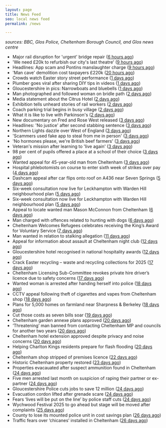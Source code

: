 ```yaml
---
layout: page
title: News Feed
seo: local news feed
permalink: /news

---
```


_sources: BBC, Glos Police, Cheltenham Borough Council, and Glos news centre_

<!-- news_marker starts -->
- Major rail disruption for 'urgent' bridge repair ([6 hours ago](https://www.bbc.com/news/articles/c5y62kpxp96o))
- 'We need £20k to refurbish our city's last theatre' ([9 hours ago](https://www.bbc.com/news/articles/ce92rln7292o))
- Headlines: App scam and Pontins manslaughter charge ([9 hours ago](https://www.bbc.com/news/articles/cn5xq0evyxqo))
- 'Man cave' demolition cost taxpayers £220k ([20 hours ago](https://www.bbc.com/news/articles/creq3q85xn5o))
- Crowds watch Easter story street performance ([1 days ago](https://www.bbc.com/news/articles/cy8q4xpw6v6o))
- Plumber goes viral after sharing DIY tips in videos ([1 days ago](https://www.bbc.com/news/articles/ckgxxv4zvevo))
- Gloucestershire in pics: Narrowboats and bluebells ([1 days ago](https://www.bbc.com/news/articles/crrzjj4e0qqo))
- Man photographed and followed woman on bridle path ([2 days ago](https://www.bbc.com/news/articles/clywg70lnwko))
- Media statement about the Citrus Hotel ([2 days ago](https://www.cheltenham.gov.uk/news/article/3004/media_statement_about_the_citrus_hotel))
- Exhibition tells unheard stories of rail workers ([2 days ago](https://www.bbc.com/news/articles/cr5der1mr83o))
- Coach parking trial begins in busy village ([2 days ago](https://www.bbc.com/news/articles/cvg777d297yo))
- What it is like to live with Parkinson's ([2 days ago](https://www.bbc.com/news/articles/cj3xxen5v0vo))
- New documentary on Fred and Rose West released ([3 days ago](https://www.bbc.com/news/articles/c78j443v77vo))
- Headlines: 'No justice' after second stabbing sentence ([3 days ago](https://www.bbc.com/news/articles/c8epx324pdwo))
- Northern Lights dazzle over West of England ([3 days ago](https://www.bbc.com/news/articles/cpvrlw8xjdmo))
- 'Scammers used fake app to steal from me in person' ([3 days ago](https://www.bbc.com/news/articles/cn05d58jwvdo))
- 'No hormones please, we're British beef farmers' ([3 days ago](https://www.bbc.com/news/articles/cp31qqlq29vo))
- Veteran's mission after learning to 'live again' ([3 days ago](https://www.bbc.com/news/articles/cn5xxn54zz6o))
- 98 per cent of pupils offered a place at a school of their choice ([3 days ago](https://gloucesternewscentre.co.uk/98-per-cent-of-pupils-offered-a-place-at-a-school-of-their-choice/))
- Wanted appeal for 45-year-old man from Cheltenham ([3 days ago](https://gloucesternewscentre.co.uk/wanted-appeal-for-45-year-old-man-from-cheltenham/))
- Hospital phlebotomists on course to enter sixth week of strikes over pay ([4 days ago](https://gloucesternewscentre.co.uk/hospital-phlebotomists-on-course-to-enter-sixth-week-of-strikes-over-pay/))
- Dashcam appeal after car flips onto roof on A436 near Seven Springs ([5 days ago](https://gloucesternewscentre.co.uk/dashcam-appeal-after-car-flips-onto-roof-on-a436-near-seven-springs/))
- Six-week consultation now live for Leckhampton with Warden Hill neighbourhood plan ([5 days ago](https://gloucesternewscentre.co.uk/six-week-consultation-now-live-for-leckhampton-with-warden-hill-neighbourhood-plan-2/))
- Six-week consultation now live for Leckhampton with Warden Hill neighbourhood plan ([5 days ago](https://www.cheltenham.gov.uk/news/article/3003/six-week_consultation_now_live_for_leckhampton_with_warden_hill_neighbourhood_plan))
- Appeal to locate wanted man Mason McConnon from Cheltenham ([6 days ago](https://gloucesternewscentre.co.uk/appeal-to-locate-wanted-man-mason-mcconnon-from-cheltenham/))
- Man charged with offences related to hunting with dogs ([6 days ago](https://gloucesternewscentre.co.uk/man-charged-with-offences-related-to-hunting-with-dogs/))
- Cheltenham Welcomes Refugees celebrates receiving the King’s Award for Voluntary Service ([7 days ago](https://gloucesternewscentre.co.uk/cheltenham-welcomes-refugees-celebrates-receiving-the-kings-award-for-voluntary-service/))
- Man wanted in relation to stalking allegation ([11 days ago](https://gloucesternewscentre.co.uk/man-wanted-in-relation-to-stalking-allegation/))
- Appeal for information about assault at Cheltenham night club ([12 days ago](https://gloucesternewscentre.co.uk/appeal-for-information-about-assault-at-cheltenham-night-club/))
- Gloucestershire hotel recognised in national hospitality awards ([12 days ago](https://gloucesternewscentre.co.uk/gloucestershire-hotel-recognised-in-national-hospitality-awards/))
- Crack Easter recycling – waste and recycling collections for 2025 ([17 days ago](https://www.cheltenham.gov.uk/news/article/3002/crack_easter_recycling_%E2%80%93_waste_and_recycling_collections_for_2025))
- Cheltenham Licensing Sub-Committee revokes private hire driver’s licence due to safety concerns ([17 days ago](https://www.cheltenham.gov.uk/news/article/3001/cheltenham_licensing_sub-committee_revokes_private_hire_drivers_licence_due_to_safety_concerns))
- Wanted woman is arrested after handing herself into police ([18 days ago](https://gloucesternewscentre.co.uk/wanted-woman-is-arrested-after-handing-herself-into-police/))
- CCTV appeal following theft of cigarettes and vapes from Cheltenham shop ([18 days ago](https://gloucesternewscentre.co.uk/cctv-appeal-following-theft-of-cigarettes-and-vapes-from-cheltenham-shop/))
- Plans for 5,000 homes on farmland near Sharpness & Berkeley ([18 days ago](https://www.bbc.co.uk/sounds/play/p0l1v3k3))
- Cut those costs as seven bills soar ([19 days ago](https://www.bbc.co.uk/sounds/play/p0l1mstk))
- Cheltenham garden annexe plans approved ([20 days ago](https://gloucesternewscentre.co.uk/cheltenham-garden-annexe-plans-approved/))
- ‘Threatening’ man banned from contacting Cheltenham MP and councils for another two years ([20 days ago](https://gloucesternewscentre.co.uk/threatening-man-banned-from-contacting-cheltenham-mp-and-councils-for-another-two-years/))
- Cheltenham hotel extension approved despite privacy and noise concerns ([20 days ago](https://gloucesternewscentre.co.uk/cheltenham-hotel-extension-approved-despite-privacy-and-noise-concerns/))
- Helping Charlton Kings residents prepare for flash flooding ([20 days ago](https://www.cheltenham.gov.uk/news/article/3000/helping_charlton_kings_residents_prepare_for_flash_flooding))
- Cheltenham shop stripped of premises licence ([22 days ago](https://gloucesternewscentre.co.uk/cheltenham-shop-stripped-of-premises-licence/))
- Historic Cheltenham property restored ([23 days ago](https://gloucesternewscentre.co.uk/historic-cheltenham-property-restored/))
- Properties evacauated after suspect ammunition found in Cheltenham ([24 days ago](https://gloucesternewscentre.co.uk/propeties-evacauated-after-suspect-ammuintion-found-in-cheltenham/))
- Five men arrested last month on suspicion of raping their partner or ex-partner ([24 days ago](https://gloucesternewscentre.co.uk/five-men-arrested-last-month-on-suspicion-of-raping-their-partner-or-ex-partner/))
- Gloucestershire Police cuts jobs to save 12 million ([24 days ago](https://www.bbc.co.uk/sounds/play/p0l0mzhx))
- Evacuation cordon lifted after grenade scare ([24 days ago](https://gloucesternewscentre.co.uk/evacuation-cordon-lifted-after-grenade-scare/))
- Fears ‘lives will be put on the line’ by police staff cuts ([24 days ago](https://gloucesternewscentre.co.uk/fears-lives-will-be-put-on-the-line-by-police-staff-cuts/))
- Wychwood Festival 2025 to go ahead but stage will be moved after complaints ([25 days ago](https://gloucesternewscentre.co.uk/wychwood-festival-2025-to-go-ahead-but-stage-will-be-moved-after-complaints/))
- County to lose its mounted police unit in cost savings plan ([26 days ago](https://gloucesternewscentre.co.uk/county-to-lose-its-mounted-police-unit-in-cost-savings-plan/))
- Traffic fears over ‘chicanes’ installed in Cheltenham ([26 days ago](https://gloucesternewscentre.co.uk/traffic-fears-over-chicanes-installed-in-cheltenham/))

<!-- news_marker ends -->
